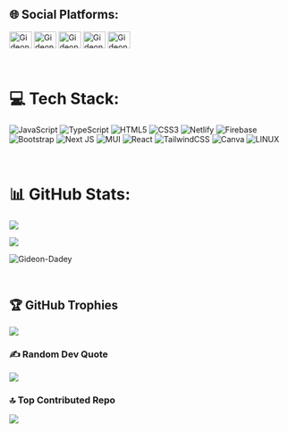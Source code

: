 ## 🌐 Social Platforms:
<p>
<a href="https://twitter.com/Cannymirah" target="blank"><img align="center" src="https://img.shields.io/badge/Twitter-%231DA1F2.svg?style=for-the-badge&logo=twitter&logoColor=white" alt="Gideon-Dadey" height="30" width="40" /></a>
<a href="https://linkedin.com/in/gideon-dadey-263128182" target="blank"><img align="center" src="https://img.shields.io/badge/LinkedIn-%230A66C2.svg?style=for-the-badge&logo=linkedin&logoColor=white" alt="Gideon-Dadey" height="30" width="40" /></a>
<a href="https://github.com/Gideon-Dadey" target="blank"><img align="center" src="https://img.shields.io/badge/GitHub-%2312100E.svg?style=for-the-badge&logo=github&logoColor=white" alt="Gideon-Dadey" height="30" width="40" /></a>
<a href="https://my-portfolio-website-two-phi.vercel.app" target="blank"><img align="center" src="https://img.shields.io/badge/Portfolio-%231DA1F2.svg?style=for-the-badge&logo=vercel&logoColor=white" alt="Gideon-Dadey" height="30" width="40" /></a>
<a href="https://wa.me/+233551550530" target="blank"><img align="center" src="https://img.shields.io/badge/WhatsApp-25D366?style=for-the-badge&logo=whatsapp&logoColor=white" alt="Gideon-Dadey" height="30" width="40" /></a>
</p>
<br />

# 💻 Tech Stack:
![JavaScript](https://img.shields.io/badge/javascript-%23323330.svg?style=for-the-badge&logo=javascript&logoColor=%23F7DF1E) ![TypeScript](https://img.shields.io/badge/typescript-%23007ACC.svg?style=for-the-badge&logo=typescript&logoColor=white) ![HTML5](https://img.shields.io/badge/html5-%23E34F26.svg?style=for-the-badge&logo=html5&logoColor=white) ![CSS3](https://img.shields.io/badge/css3-%231572B6.svg?style=for-the-badge&logo=css3&logoColor=white) ![Netlify](https://img.shields.io/badge/netlify-%23000000.svg?style=for-the-badge&logo=netlify&logoColor=#00C7B7) ![Firebase](https://img.shields.io/badge/firebase-%23039BE5.svg?style=for-the-badge&logo=firebase) ![Bootstrap](https://img.shields.io/badge/bootstrap-%23563D7C.svg?style=for-the-badge&logo=bootstrap&logoColor=white) ![Next JS](https://img.shields.io/badge/Next-black?style=for-the-badge&logo=next.js&logoColor=white) ![MUI](https://img.shields.io/badge/MUI-%230081CB.svg?style=for-the-badge&logo=material-ui&logoColor=white) ![React](https://img.shields.io/badge/react-%2320232a.svg?style=for-the-badge&logo=react&logoColor=%2361DAFB) ![TailwindCSS](https://img.shields.io/badge/tailwindcss-%2338B2AC.svg?style=for-the-badge&logo=tailwind-css&logoColor=white) ![Canva](https://img.shields.io/badge/Canva-%2300C4CC.svg?style=for-the-badge&logo=Canva&logoColor=white) ![LINUX](https://img.shields.io/badge/Linux-FCC624?style=for-the-badge&logo=linux&logoColor=black)

<br/>

# 📊 GitHub Stats:
<p align="left">
 <a href="https://github.com/Gideon-Dadey"><img align="center" src="https://github-readme-streak-stats.herokuapp.com/?user=Gideon-Dadey&theme=dark"></a>
</p>
<p align="left">
  <a href="https://github.com/Gideon-Dadey"> 
    <img align="center" src="https://github-readme-stats.vercel.app/api/top-langs/?username=Gideon-Dadey&layout=compact&theme=radical&langs_count=10&exclude_repo=Blade&hide=html" />
  </a>
</p>
<p align="left"> 
  <img src="https://github-readme-stats.vercel.app/api?username=Gideon-Dadey&theme=synthwave&show_icons=true" alt="Gideon-Dadey" />
</p>

<br/>

## 🏆 GitHub Trophies
![](https://github-profile-trophy.vercel.app/?username=Gideon-Dadey&theme=radical&no-frame=false&no-bg=false&margin-w=4)

### ✍️ Random Dev Quote
![](https://quotes-github-readme.vercel.app/api?type=vetical&theme=radical)

### 🔝 Top Contributed Repo
![](https://github-contributor-stats.vercel.app/api?username=Gideon-Dadey&limit=5&theme=gruvbox&combine_all_yearly_contributions=true)
